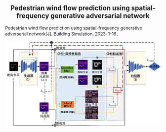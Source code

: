 <h2 align="center">Pedestrian wind flow prediction using spatial-frequency generative adversarial network</h2>
Pedestrian wind flow prediction using spatial-frequency generative adversarial network[J]. Building Simulation, 2023: 1-16．

![introduction](SFGAN.png)
